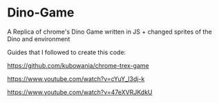 # Dino-Game
A Replica of chrome's Dino Game written in JS + changed sprites of the Dino and environment



Guides that I followed to create this code: 

https://github.com/kubowania/chrome-trex-game

https://www.youtube.com/watch?v=cYuY_l3dj-k

https://www.youtube.com/watch?v=47eXVRJKdkU

